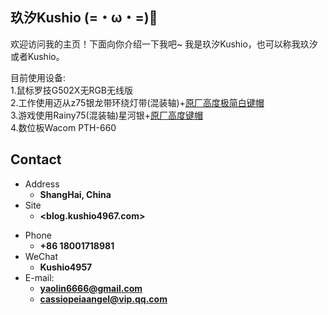 ## 玖汐Kushio (=・ω・=)🌽

欢迎访问我的主页！下面向你介绍一下我吧\~
我是玖汐Kushio，也可以称我玖汐或者Kushio。

目前使用设备:<br/>1.鼠标罗技G502X无RGB无线版<br/>2.工作使用迈从z75银龙带环绕灯带(混装轴)+[原厂高度极简白键帽](https://m.tb.cn/h.ggxXm4VZngQZ97A?tk=qMTZWAszNhT)<br/>3.游戏使用Rainy75(混装轴)星河银+[原厂高度键帽](https://gf.bilibili.com/item/detail/1102904127)<br/>4.数位板Wacom PTH-660<br/>
<!-- .slide -->

## Contact

- Address
  - **ShangHai, China**
- Site
  - **<blog.kushio4967.com>**

<!-- .slide vertical=true -->

- Phone
  - **+86 18001718981**
- WeChat
  - **Kushio4957**
- E-mail:
  - **yaolin6666@gmail.com**
  - **cassiopeiaangel@vip.qq.com**
